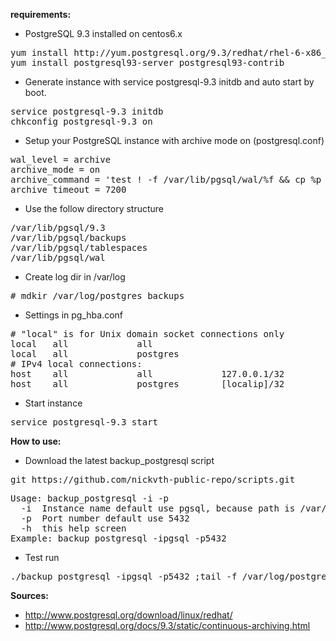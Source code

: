 **requirements:**
* PostgreSQL 9.3 installed on centos6.x
<pre>
yum install http://yum.postgresql.org/9.3/redhat/rhel-6-x86_64/pgdg-redhat93-9.3-1.noarch.rpm
yum install postgresql93-server postgresql93-contrib
</pre> 

* Generate instance with service postgresql-9.3 initdb and auto start by boot.
<pre>
service postgresql-9.3 initdb
chkconfig postgresql-9.3 on
</pre>

* Setup your PostgreSQL instance with archive mode on (postgresql.conf)
<pre>
wal_level = archive
archive_mode = on
archive_command = 'test ! -f /var/lib/pgsql/wal/%f && cp %p /var/lib/pgsql/wal/%f'
archive_timeout = 7200
</pre>

* Use the follow directory structure
<pre>
/var/lib/pgsql/9.3
/var/lib/pgsql/backups
/var/lib/pgsql/tablespaces
/var/lib/pgsql/wal
</pre>

* Create log dir in /var/log
<pre>
# mdkir /var/log/postgres_backups
</pre>

* Settings in pg_hba.conf
<pre>
# "local" is for Unix domain socket connections only
local   all             all                                     peer
local   all         	postgres                          	ident
# IPv4 local connections:
host    all             all             127.0.0.1/32            ident
host    all         	postgres    	[localip]/32      	trust
</pre>

* Start instance 
<pre>
service postgresql-9.3 start
</pre>

**How to use:**

* Download the latest backup_postgresql script
<pre>
git https://github.com/nickvth-public-repo/scripts.git
</pre>

<pre>
Usage: backup_postgresql -i<instance name> -p<port number>
  -i  Instance name default use pgsql, because path is /var/lib/pgsql
  -p  Port number default use 5432
  -h  this help screen
Example: backup_postgresql -ipgsql -p5432
</pre>

* Test run
<pre>
./backup_postgresql -ipgsql -p5432 ;tail -f /var/log/postgres_backups/[logfile]
</pre>

**Sources:**
* http://www.postgresql.org/download/linux/redhat/
* http://www.postgresql.org/docs/9.3/static/continuous-archiving.html
